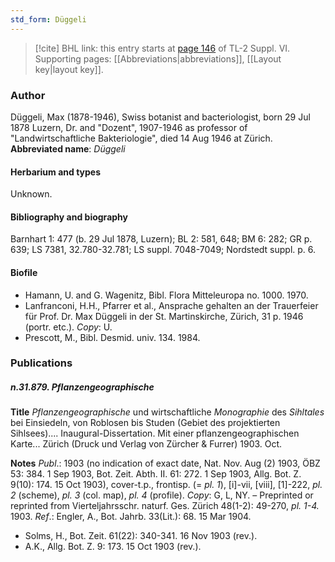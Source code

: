 ```yaml
---
std_form: Düggeli
---
```


> [!cite] BHL link: this entry starts at [page 146](https://www.biodiversitylibrary.org/page/33260134) of TL-2 Suppl. VI.
> Supporting pages: [[Abbreviations|abbreviations]], [[Layout key|layout key]].

### Author

Düggeli, Max (1878-1946), Swiss botanist and bacteriologist, born 29 Jul 1878 Luzern, Dr. and "Dozent", 1907-1946 as professor of "Landwirtschaftliche Bakteriologie", died 14 Aug 1946 at Zürich. 
**Abbreviated name**: *Düggeli*

#### Herbarium and types

Unknown.

#### Bibliography and biography

Barnhart 1: 477 (b. 29 Jul 1878, Luzern); BL 2: 581, 648; BM 6: 282; GR p. 639; LS 7381, 32.780-32.781; LS suppl. 7048-7049; Nordstedt suppl. p. 6.

#### Biofile

- Hamann, U. and G. Wagenitz, Bibl. Flora Mitteleuropa no. 1000. 1970.
- Lanfranconi, H.H., Pfarrer et al., Ansprache gehalten an der Trauerfeier für Prof. Dr. Max Düggeli in der St. Martinskirche, Zürich, 31 p. 1946 (portr. etc.). *Copy*: U.
- Prescott, M., Bibl. Desmid. univ. 134. 1984.

### Publications

##### n.31.879. Pflanzengeographische

**Title**
*Pflanzengeographische* und wirtschaftliche *Monographie* des *Sihltales* bei Einsiedeln, von Roblosen bis Studen (Gebiet des projektierten Sihlsees).... Inaugural-Dissertation. Mit einer pflanzengeographischen Karte... Zürich (Druck und Verlag von Zürcher & Furrer) 1903. Oct.

**Notes**
*Publ*.: 1903 (no indication of exact date, Nat. Nov. Aug (2) 1903, ÖBZ 53: 384. 1 Sep 1903, Bot. Zeit. Abth. II. 61: 272. 1 Sep 1903, Allg. Bot. Z. 9(10): 174. 15 Oct 1903), cover-t.p., frontisp. (= *pl. 1*), \[i\]-vii, \[viii\], \[1\]-222, *pl. 2* (scheme), *pl. 3* (col. map), *pl. 4* (profile).
*Copy*: G, L, NY. – Preprinted or reprinted from Vierteljahrsschr. naturf. Ges. Zürich 48(1-2): 49-270, *pl. 1-4.* 1903.
*Ref*.: Engler, A., Bot. Jahrb. 33(Lit.): 68. 15 Mar 1904.
- Solms, H., Bot. Zeit. 61(22): 340-341. 16 Nov 1903 (rev.).
- A.K., Allg. Bot. Z. 9: 173. 15 Oct 1903 (rev.).

